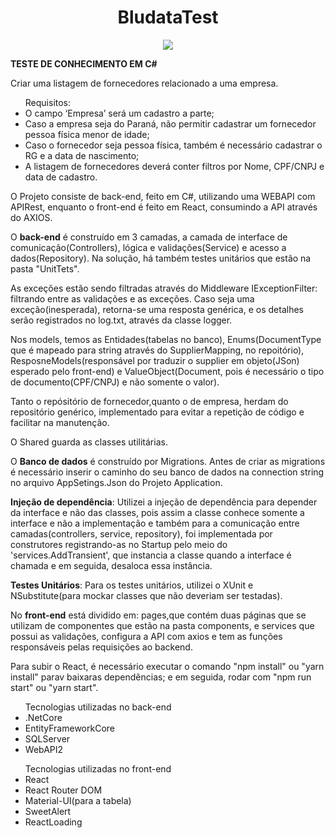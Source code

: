 <h1 align="center">BludataTest</h1>
<p align="center">
  <img src="https://user-images.githubusercontent.com/51340552/83945112-cbae5680-a7de-11ea-9038-fe0680845f34.png"
</p>

**TESTE DE CONHECIMENTO EM C#**
<p>Criar uma listagem de fornecedores relacionado a uma empresa.
    <ul>Requisitos: <li>O campo ‘Empresa’ será um cadastro a parte;</li>
                <li>Caso a empresa seja do Paraná, não permitir cadastrar um fornecedor pessoa física menor de idade;</li>
                <li>Caso o fornecedor seja pessoa física, também é necessário cadastrar o RG e a data de nascimento;</li>
                <li>A listagem de fornecedores deverá conter filtros por Nome, CPF/CNPJ e data de cadastro.</li>
      </ul>
</p>

<p> O Projeto consiste de back-end, feito em C#, utilizando uma WEBAPI com APIRest, enquanto o front-end é feito em React, consumindo a API através do AXIOS.</p>
<p>O <b>back-end</b> é construído em 3 camadas, a camada de interface de comunicação(Controllers), lógica e validações(Service) e acesso a dados(Repository).    Na solução, há também testes unitários que estão na pasta "UnitTets".</p>
<p> As exceções estão sendo filtradas através do Middleware IExceptionFilter: filtrando entre as validações e as exceções. Caso seja uma exceção(inesperada), retorna-se uma resposta genérica, e os detalhes serão registrados no log.txt, através da classe logger.</p>
<p>Nos models, temos as Entidades(tabelas no banco), Enums(DocumentType que é mapeado para string através do SupplierMapping, no repoitório), ResposneModels(responsável por traduzir o supplier em objeto(JSon) esperado pelo front-end) e ValueObject(Document, pois é necessário o tipo de documento(CPF/CNPJ) e não somente o valor).</p>
<p>Tanto o repósitório de fornecedor,quanto o de empresa, herdam do repositório genérico, implementado para evitar a repetição de código e facilitar na manutenção.</p>
<p>O Shared guarda as classes utilitárias.</p>

<p>O <b>Banco de dados</b> é construído por Migrations. Antes de criar as migrations é necessário inserir o caminho do seu banco de dados na connection string no arquivo AppSetings.Json do Projeto Application.</p>

<p><b>Injeção de dependência</b>: Utilizei a injeção de dependência para depender da interface e não das classes, pois assim a classe conhece somente a interface e não a implementação e também para a comunicação entre camadas(controllers, service, repository), foi implementada por construtores registrando-as no Startup pelo meio do 'services.AddTransient', que instancia a classe quando a interface é chamada e em seguida, desaloca essa instância.</p> 

<p><b>Testes Unitários</b>: Para os testes unitários, utilizei o XUnit e NSubstitute(para mockar classes que não deveriam ser testadas).</p>

<p>No <b>front-end</b> está dividido em: pages,que contém duas páginas que se utilizam de componentes que estão na pasta components, e services que possui as validações, configura a API com axios e tem as funções responsáveis pelas requisições ao backend.
<p>Para subir o React, é necessário executar o comando "npm install" ou "yarn install" parav baixaras dependências; e em seguida, rodar com "npm run start" ou "yarn start".</p> 
  
<ul>Tecnologias utilizadas no back-end
   <li>.NetCore</li>
   <li>EntityFrameworkCore</li>
   <li>SQLServer</li>
   <li>WebAPI2</li>
  </ul>
  
<ul>Tecnologias utilizadas no front-end
   <li>React</li>
   <li>React Router DOM</li>
   <li>Material-UI(para a tabela)</li>
   <li>SweetAlert</li>
    <li>ReactLoading</li>
  </ul>
